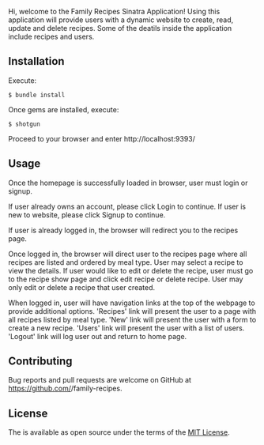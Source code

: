 Hi, welcome to the Family Recipes Sinatra Application! Using this application will provide users with a dynamic website to create, read, update and delete recipes. Some of the deatils inside the application include recipes and users. 

## Installation

Execute:

    $ bundle install

Once gems are installed, execute:

    $ shotgun

Proceed to your browser and enter http://localhost:9393/

## Usage

Once the homepage is successfully loaded in browser, user must login or signup. 

If user already owns an account, please click Login to continue. If user is new to website, please click Signup to continue. 

If user is already logged in, the browser will redirect you to the recipes page. 

Once logged in, the browser will direct user to the recipes page where all recipes are listed and ordered by meal type. User may select a recipe to view the details. If user would like to edit or delete the recipe, user must go to the recipe show page and click edit recipe or delete recipe. User may only edit or delete a recipe that user created. 

When logged in, user will have navigation links at the top of the webpage to provide additional options. 'Recipes' link will present the user to a page with all recipes listed by meal type. 'New' link will present the user with a form to create a new recipe. 'Users' link will present the user with a list of users. 'Logout' link will log user out and return to home page. 

## Contributing

Bug reports and pull requests are welcome on GitHub at https://github.com/<github username>/family-recipes.


## License

The is available as open source under the terms of the [MIT License](https://opensource.org/licenses/MIT).